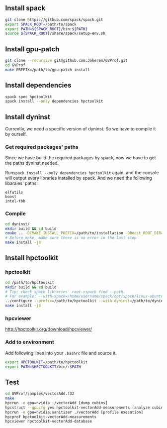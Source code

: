 ## Install spack

```bash
git clone https://github.com/spack/spack.git
export SPACK_ROOT=/path/to/spack
export PATH=${SPACK_ROOT}/bin:${PATH}
source ${SPACK_ROOT}/share/spack/setup-env.sh
```

## Install gpu-patch

```bash
git clone --recursive git@github.com:Jokeren/GVProf.git
cd GVProf
make PREFIX=/path/to/gpu-patch install
```

## Install dependencies

```bash
spack spec hpctoolkit
spack install --only dependencies hpctoolkit 
```

## Install dyninst

Currently, we need a specific version of dyninst. So we have to compile it by ourself.

### Get required packages' paths

Since we have build the required packages by spack, now we have to get the paths dyninst needed.

Run`spack install --only dependencies hpctoolkit` again, and the console will output every libraries installed by spack. And we need the following libaraies' paths:

```
elfutils
boost
intel-tbb
```

### Compile

```bash
cd dyninst/
mkdir build && cd build
cmake .. -DCMAKE_INSTALL_PREFIX=/path/to/installation -DBoost_ROOT_DIR=/boost/path -DLibElf_ROOT_DIR=/path/to/elfutils -DTBB_ROOT_DIR=/path/to/intel-tbb
# Before make, make sure there is no error in the last step
make install -j8
```

## Install hpctoolkit

### hpctoolkit

```bash
cd /path/to/hpctoolkit
mkdir build && cd build
# Tip: check spack libraries' root->spack find --path.  
# For example: --with-spack=/home/username/spack/opt/spack/linux-ubuntu18.04-zen/gcc-7.4.0/
../configure --prefix=/path/to/hpctoolkit --with-dyninst=/path/to/dyninst --with-cuda=/usr/local/cuda-11.0 --with-sanitizer=/path/to/sanitizer --with-gpu-patch=/path/to/gpu-patch --with-redshow=/path/to/redshow  --with-spack=/path/to/spack/libraries/root
make install -j8
```

### hpcviewer

http://hpctoolkit.org/download/hpcviewer/

### Add to environment

Add following lines into your `.bashrc` file and source it.

```bash
export HPCTOOLKIT=/path/to/hpctoolkit
export PATH=$HPCTOOLKIT/bin/:$PATH
```

## Test

```bash
cd GVProf/samples/vectorAdd.f32
make
hpcrun -e gpu=nvidia ./vectorAdd [dump cubins]
hpcstruct --gpucfg yes hpctoolkit-vectorAdd-measurements [analyze cubins]
hpcrun -e gpu=nvidia,sanitizer ./vectorAdd [profile execution]
hpcprof hpctoolkit-vectorAdd-measurements
hpcviewer hpctoolkit-vectorAdd-database
```
